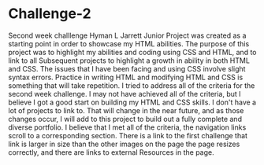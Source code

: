 # Challenge-2

Second week challlenge
Hyman L Jarrett Junior
Project was created as a starting point in order to showcase my HTML abilities. The purpose of this project was to highlight my abilities and coding using CSS and HTML, and to link to all Subsequent projects to highlight a growth in ability in both HTML and CSS. The issues that I have been facing and using CSS involve slight syntax errors. Practice in writing HTML and modifying HTML and CSS is something that will take repetition. I tried to address all of the criteria for the second week challenge. I may not have achieved all of the criteria, but I believe I got a good start on building my HTML and CSS skills. I don't have a lot of projects to link to. That will change in the near future, and as those changes occur, I will add to this project to build out a fully complete and diverse portfolio.
I believe that I met all of the criteria, the navigation links scroll to a corresponding section. There is a link to the first challenge that link is larger in size than the other images on the page the page resizes correctly, and there are links to external Resources in the page.
